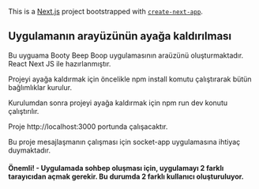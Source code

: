 This is a [Next.js](https://nextjs.org/) project bootstrapped with [`create-next-app`](https://github.com/vercel/next.js/tree/canary/packages/create-next-app).

## Uygulamanın arayüzünün ayağa kaldırılması

Bu uyguama Booty Beep Boop uygulamasının araüzünü oluşturmaktadır. React Next JS ile hazırlanmıştır.

Projeyi ayağa kaldırmak için öncelikle npm install komutu çalıştırarak bütün bağlımlıklar kurulur.

Kurulumdan sonra projeyi ayağa kaldırmak için npm run dev konutu çalıştırılır.

Proje http://localhost:3000 portunda çalışacaktır.

Bu proje mesajlaşmanın çalışması için socket-app uygulamasına ihtiyaç duymaktadır.

#### Önemli! - Uygulamada sohbep oluşması için, uygulamayı 2 farklı tarayıcıdan açmak gerekir. Bu durumda 2 farklı kullanıcı oluşturuluyor.
